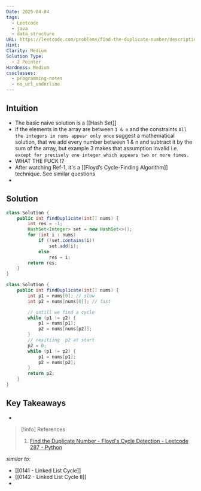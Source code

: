 ```yaml
---
Date: 2025-04-04
tags:
  - Leetcode
  - java
  - data_structure
URL: https://leetcode.com/problems/find-the-duplicate-number/description/
Hint: 
Clarity: Medium
Solution Type:
  - 2 Pointer
Hardness: Medium
cssclasses:
  - programming-notes
  - no_url_underline
---
```


## Intuition
- The basic naive solution is a [[Hash Set]]
- if the elements in the array are between `1 & n` and the constraints `All the integers in nums appear only once` suggest a mathematical solution, that we add every number between 1 & n and subtract it by the sum of the array, but example 3 makes that assumption invalid i.e. `except for precisely one integer which appears two or more times.` 
- WHAT THE FUCK !?
- After watching Ref-1, it's a [[Floyd’s Cycle-Finding Algorithm]] technique. See similar questions 
- 
## Solution
```java title="Naive Initial Attempt"
class Solution {
    public int findDuplicate(int[] nums) {
        int res = -1;
        HashSet<Integer> set = new HashSet<>();
        for (int i : nums)
            if (!set.contains(i))
                set.add(i);
            else
                res = i;
        return res;
    }
}
```

```java fold title="Floyd's Cycle"
class Solution {
    public int findDuplicate(int[] nums) {
        int p1 = nums[0]; // slow
        int p2 = nums[nums[0]]; // fast

        // untill we find a cycle 
        while (p1 != p2) {
            p1 = nums[p1];
            p2 = nums[nums[p2]];
        }
        // resitiing  p2 at start
        p2 = 0;
        while (p1 != p2) {
            p1 = nums[p1];
            p2 = nums[p2];
        }
        return p2;
    }
}
```
## Key Takeaways
- 

> [!info] References
> 1. [Find the Duplicate Number - Floyd's Cycle Detection - Leetcode 287 - Python](https://youtu.be/wjYnzkAhcNk) 

*similar to:* 
- [[0141 - Linked List Cycle]]
- [[0142 - Linked List Cycle II]] 
- 